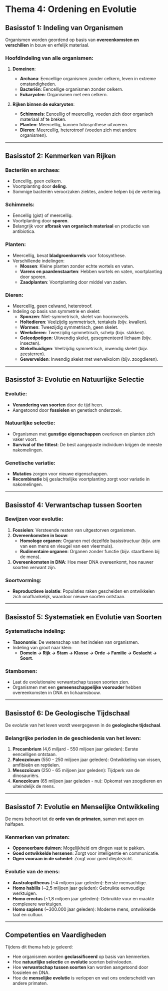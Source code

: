 # **Thema 4: Ordening en Evolutie**

## **Basisstof 1: Indeling van Organismen**
Organismen worden geordend op basis van **overeenkomsten en verschillen** in bouw en erfelijk materiaal.

### **Hoofdindeling van alle organismen:**
1. **Domeinen**:
   - **Archaea**: Eencellige organismen zonder celkern, leven in extreme omstandigheden.
   - **Bacteriën**: Eencellige organismen zonder celkern.
   - **Eukaryoten**: Organismen met een celkern.
   
2. **Rijken binnen de eukaryoten**:
   - **Schimmels**: Eencellig of meercellig, voeden zich door organisch materiaal af te breken.
   - **Planten**: Meercellig, kunnen fotosynthese uitvoeren.
   - **Dieren**: Meercellig, heterotroof (voeden zich met andere organismen).

---

## **Basisstof 2: Kenmerken van Rijken**
### **Bacteriën en archaea**:
- Eencellig, geen celkern.
- Voortplanting door **deling**.
- Sommige bacteriën veroorzaken ziektes, andere helpen bij de vertering.

### **Schimmels**:
- Eencellig (gist) of meercellig.
- Voortplanting door **sporen**.
- Belangrijk voor **afbraak van organisch materiaal** en productie van antibiotica.

### **Planten**:
- Meercellig, bevat **bladgroenkorrels** voor fotosynthese.
- Verschillende indelingen:
  - **Mossen**: Kleine planten zonder echte wortels en vaten.
  - **Varens en paardenstaarten**: Hebben wortels en vaten, voortplanting door sporen.
  - **Zaadplanten**: Voortplanting door middel van zaden.

### **Dieren**:
- Meercellig, geen celwand, heterotroof.
- Indeling op basis van symmetrie en skelet:
  - **Sponzen**: Niet-symmetrisch, skelet van hoornvezels.
  - **Holtedieren**: Veelzijdig symmetrisch, tentakels (bijv. kwallen).
  - **Wormen**: Tweezijdig symmetrisch, geen skelet.
  - **Weekdieren**: Tweezijdig symmetrisch, schelp (bijv. slakken).
  - **Geleedpotigen**: Uitwendig skelet, gesegmenteerd lichaam (bijv. insecten).
  - **Stekelhuidigen**: Veelzijdig symmetrisch, inwendig skelet (bijv. zeesterren).
  - **Gewervelden**: Inwendig skelet met wervelkolom (bijv. zoogdieren).

---

## **Basisstof 3: Evolutie en Natuurlijke Selectie**
### **Evolutie**:
- **Verandering van soorten** door de tijd heen.
- Aangetoond door **fossielen** en genetisch onderzoek.

### **Natuurlijke selectie**:
- Organismen met **gunstige eigenschappen** overleven en planten zich vaker voort.
- **Survival of the fittest**: De best aangepaste individuen krijgen de meeste nakomelingen.

### **Genetische variatie**:
- **Mutaties** zorgen voor nieuwe eigenschappen.
- **Recombinatie** bij geslachtelijke voortplanting zorgt voor variatie in nakomelingen.

---

## **Basisstof 4: Verwantschap tussen Soorten**
### **Bewijzen voor evolutie**:
1. **Fossielen**: Versteende resten van uitgestorven organismen.
2. **Overeenkomsten in bouw**:
   - **Homologe organen**: Organen met dezelfde basisstructuur (bijv. arm van een mens en vleugel van een vleermuis).
   - **Rudimentaire organen**: Organen zonder functie (bijv. staartbeen bij de mens).
3. **Overeenkomsten in DNA**: Hoe meer DNA overeenkomt, hoe nauwer soorten verwant zijn.

### **Soortvorming**:
- **Reproductieve isolatie**: Populaties raken gescheiden en ontwikkelen zich onafhankelijk, waardoor nieuwe soorten ontstaan.

---

## **Basisstof 5: Systematiek en Evolutie van Soorten**
### **Systematische indeling**:
- **Taxonomie**: De wetenschap van het indelen van organismen.
- Indeling van groot naar klein:
  - **Domein → Rijk → Stam → Klasse → Orde → Familie → Geslacht → Soort**.

### **Stambomen**:
- Laat de evolutionaire verwantschap tussen soorten zien.
- Organismen met een **gemeenschappelijke voorouder** hebben overeenkomsten in DNA en lichaamsbouw.

---

## **Basisstof 6: De Geologische Tijdschaal**
De evolutie van het leven wordt weergegeven in de **geologische tijdschaal**.

### **Belangrijke perioden in de geschiedenis van het leven:**
1. **Precambrium** (4,6 miljard - 550 miljoen jaar geleden): Eerste eencelligen ontstaan.
2. **Paleozoïcum** (550 - 250 miljoen jaar geleden): Ontwikkeling van vissen, amfibieën en reptielen.
3. **Mesozoïcum** (250 - 65 miljoen jaar geleden): Tijdperk van de dinosauriërs.
4. **Kenozoïcum** (65 miljoen jaar geleden - nu): Opkomst van zoogdieren en uiteindelijk de mens.

---

## **Basisstof 7: Evolutie en Menselijke Ontwikkeling**
De mens behoort tot de **orde van de primaten**, samen met apen en halfapen.

### **Kenmerken van primaten:**
- **Opponeerbare duimen**: Mogelijkheid om dingen vast te pakken.
- **Goed ontwikkelde hersenen**: Zorgt voor intelligentie en communicatie.
- **Ogen vooraan in de schedel**: Zorgt voor goed dieptezicht.

### **Evolutie van de mens**:
- **Australopithecus** (~4 miljoen jaar geleden): Eerste mensachtige.
- **Homo habilis** (~2,5 miljoen jaar geleden): Gebruikte eenvoudige werktuigen.
- **Homo erectus** (~1,8 miljoen jaar geleden): Gebruikte vuur en maakte complexere werktuigen.
- **Homo sapiens** (~300.000 jaar geleden): Moderne mens, ontwikkelde taal en cultuur.

---

## **Competenties en Vaardigheden**
Tijdens dit thema heb je geleerd:

- Hoe organismen worden **geclassificeerd** op basis van kenmerken.
- Hoe **natuurlijke selectie** en **evolutie** soorten beïnvloeden.
- Hoe **verwantschap tussen soorten** kan worden aangetoond door fossielen en DNA.
- Hoe de **menselijke evolutie** is verlopen en wat ons onderscheidt van andere primaten.